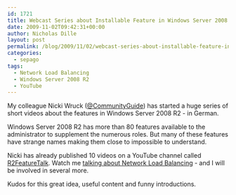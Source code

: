 ```yaml
---
id: 1721
title: Webcast Series about Installable Feature in Windows Server 2008 R2
date: 2009-11-02T09:42:31+00:00
author: Nicholas Dille
layout: post
permalink: /blog/2009/11/02/webcast-series-about-installable-feature-in-windows-server-2008-r2/
categories:
  - sepago
tags:
  - Network Load Balancing
  - Windows Server 2008 R2
  - YouTube
---
```

My colleague Nicki Wruck ([@CommunityGuide](http://twitter.com/CommunityGuide)) has started a huge series of short videos about the features in Windows Server 2008 R2 - in German.

<!--more-->

Windows Server 2008 R2 has more than 80 features available to the administrator to supplement the numerous roles. But many of these features have strange names making them close to impossible to understand.

Nicki has already published 10 videos on a YouTube channel called [R2FeatureTalk](http://www.youtube.com/r2featuretalk). Watch me [talking about Network Load Balancing](https://www.youtube.com/user/R2FeatureTalk#p/u/5/Ym3dardUI0c) - and I will be involved in several more.

Kudos for this great idea, useful content and funny introductions.
